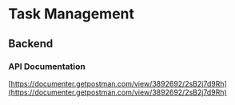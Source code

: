 # Task Management

## Backend

### API Documentation

[https://documenter.getpostman.com/view/3892692/2sB2j7d9Rh](https://documenter.getpostman.com/view/3892692/2sB2j7d9Rh)
